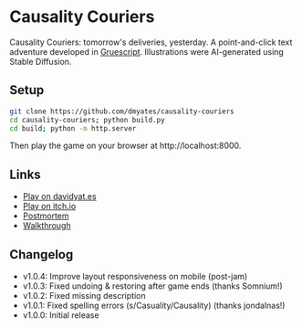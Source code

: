 # Causality Couriers

Causality Couriers: tomorrow's deliveries, yesterday. A point-and-click text adventure developed in [Gruescript](https://github.com/robindouglasjohnson/gruescript). Illustrations were AI-generated using Stable Diffusion.

## Setup

```sh
git clone https://github.com/dmyates/causality-couriers
cd causality-couriers; python build.py
cd build; python -m http.server
```

Then play the game on your browser at http://localhost:8000.

## Links

* [Play on davidyat.es](https://davidyat.es/cc/)
* [Play on itch.io](https://david-yates.itch.io/causality-couriers)
* [Postmortem](https://davidyat.es/2023/05/20/postmortem-ludum-dare-53/)
* [Walkthrough](https://davidyat.es/2023/05/16/walkthrough-causality-couriers/)

## Changelog

* v1.0.4: Improve layout responsiveness on mobile (post-jam)
* v1.0.3: Fixed undoing & restoring after game ends (thanks Somnium!)
* v1.0.2: Fixed missing description
* v1.0.1: Fixed spelling errors (s/Casuality/Causality) (thanks jondalnas!)
* v1.0.0: Initial release
